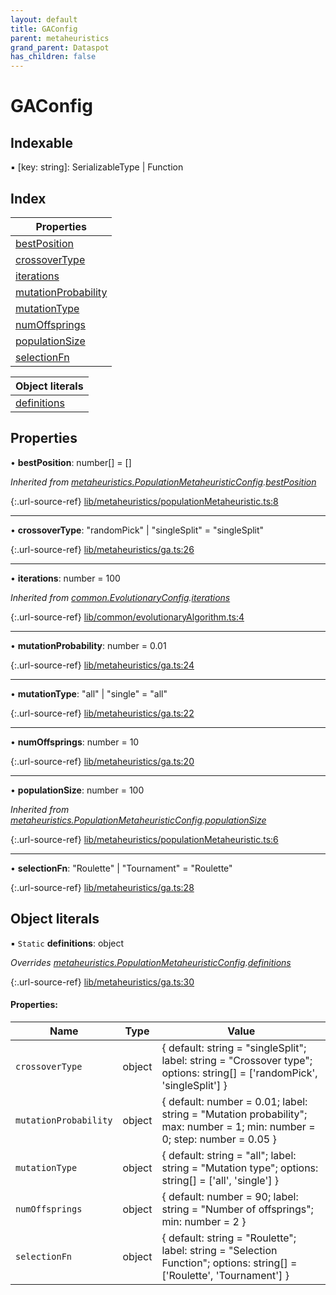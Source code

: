 ```yaml
---
layout: default
title: GAConfig
parent: metaheuristics
grand_parent: Dataspot
has_children: false
---
```


# GAConfig

## Indexable

▪ [key: string]: SerializableType \| Function

## Index

| Properties |
|-----------|
| [bestPosition](#bestposition) |
| [crossoverType](#crossovertype) |
| [iterations](#iterations) |
| [mutationProbability](#mutationprobability) |
| [mutationType](#mutationtype) |
| [numOffsprings](#numoffsprings) |
| [populationSize](#populationsize) |
| [selectionFn](#selectionfn) |

| Object literals |
|-----------|
| [definitions](#definitions) |

## Properties

•  **bestPosition**: number[] = []

*Inherited from [metaheuristics.PopulationMetaheuristicConfig](../metaheuristics_populationmetaheuristicconfig).[bestPosition](../metaheuristics_populationmetaheuristicconfig#bestposition)*

{:.url-source-ref}
[lib/metaheuristics/populationMetaheuristic.ts:8](https://github.com/ascentcore/dataspot/blob/eafb62e/lib/metaheuristics/populationMetaheuristic.ts#L8)

___

•  **crossoverType**: \"randomPick\" \| \"singleSplit\" = "singleSplit"

{:.url-source-ref}
[lib/metaheuristics/ga.ts:26](https://github.com/ascentcore/dataspot/blob/eafb62e/lib/metaheuristics/ga.ts#L26)

___

•  **iterations**: number = 100

*Inherited from [common.EvolutionaryConfig](../common_evolutionaryconfig).[iterations](../common_evolutionaryconfig#iterations)*

{:.url-source-ref}
[lib/common/evolutionaryAlgorithm.ts:4](https://github.com/ascentcore/dataspot/blob/eafb62e/lib/common/evolutionaryAlgorithm.ts#L4)

___

•  **mutationProbability**: number = 0.01

{:.url-source-ref}
[lib/metaheuristics/ga.ts:24](https://github.com/ascentcore/dataspot/blob/eafb62e/lib/metaheuristics/ga.ts#L24)

___

•  **mutationType**: \"all\" \| \"single\" = "all"

{:.url-source-ref}
[lib/metaheuristics/ga.ts:22](https://github.com/ascentcore/dataspot/blob/eafb62e/lib/metaheuristics/ga.ts#L22)

___

•  **numOffsprings**: number = 10

{:.url-source-ref}
[lib/metaheuristics/ga.ts:20](https://github.com/ascentcore/dataspot/blob/eafb62e/lib/metaheuristics/ga.ts#L20)

___

•  **populationSize**: number = 100

*Inherited from [metaheuristics.PopulationMetaheuristicConfig](../metaheuristics_populationmetaheuristicconfig).[populationSize](../metaheuristics_populationmetaheuristicconfig#populationsize)*

{:.url-source-ref}
[lib/metaheuristics/populationMetaheuristic.ts:6](https://github.com/ascentcore/dataspot/blob/eafb62e/lib/metaheuristics/populationMetaheuristic.ts#L6)

___

•  **selectionFn**: \"Roulette\" \| \"Tournament\" = "Roulette"

{:.url-source-ref}
[lib/metaheuristics/ga.ts:28](https://github.com/ascentcore/dataspot/blob/eafb62e/lib/metaheuristics/ga.ts#L28)

## Object literals

▪ `Static` **definitions**: object

*Overrides [metaheuristics.PopulationMetaheuristicConfig](../metaheuristics_populationmetaheuristicconfig).[definitions](../metaheuristics_populationmetaheuristicconfig#definitions)*

{:.url-source-ref}
[lib/metaheuristics/ga.ts:30](https://github.com/ascentcore/dataspot/blob/eafb62e/lib/metaheuristics/ga.ts#L30)

#### Properties:

Name | Type | Value |
------ | ------ | ------ |
`crossoverType` | object | { default: string = "singleSplit"; label: string = "Crossover type"; options: string[] = ['randomPick', 'singleSplit'] } |
`mutationProbability` | object | { default: number = 0.01; label: string = "Mutation probability"; max: number = 1; min: number = 0; step: number = 0.05 } |
`mutationType` | object | { default: string = "all"; label: string = "Mutation type"; options: string[] = ['all', 'single'] } |
`numOffsprings` | object | { default: number = 90; label: string = "Number of offsprings"; min: number = 2 } |
`selectionFn` | object | { default: string = "Roulette"; label: string = "Selection Function"; options: string[] = ['Roulette', 'Tournament'] } |
